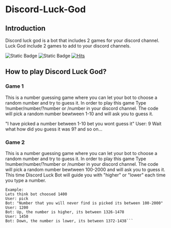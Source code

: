 # Discord-Luck-God

## Introduction
Discord luck god is a bot that includes 2 games for your discord channel.
Luck God include 2 games to add to your discord channels.

![Static Badge](https://img.shields.io/badge/python-Discord-blue?logo=python)
![Static Badge](https://img.shields.io/badge/IDE-Jupyter-blue)
[![Hits](https://hits.seeyoufarm.com/api/count/incr/badge.svg?url=https%3A%2F%2Fgithub.com%2FKreytorn%2Fhit-counter&count_bg=%2379C83D&title_bg=%23555555&icon=macys.svg&icon_color=%23E7E7E7&title=hits&edge_flat=false)](https://hits.seeyoufarm.com)

## How to play Discord Luck God?

### Game 1
This is a number guessing game where you can let your bot to choose a random number and try to guess it.
In order to play this game Type !number/number/?number or /number in your discord channel.
The code will pick a random number bewtween 1-10 and will ask you to guess it.

"I have picked a number between 1-10 bet you wont guess it"
User: 9
Wait what how did you guess it was 9?
and so on...

### Game 2
This is a number guessing game where you can let your bot to choose a random number and try to guess it.
In order to play this game Type !number/number/?number or /number in your discord channel.
The code will pick a random number bewtween 100-2000 and will ask you to guess it.
This time Discord Luck Bot will guide you with "higher" or "lower" each time you type a number.

```
Example:
Lets think bot choosed 1400
User: pick
Bot: "Number that you will never find is picked its between 100-2000"
User: 1200
Bot: Up, the number is higher, its between 1326-1478
User: 1450
Bot: Down, the number is lower, its between 1372-1438```
